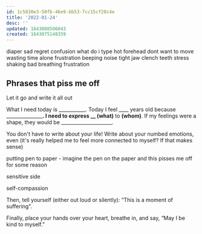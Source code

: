 ```yaml
---
id: 1c5830e3-50fb-46e9-bb53-7cc15cf20c4e
title: '2022-01-24'
desc: ''
updated: 1643088506043
created: 1643075148359
---
```


diaper
sad
regret
confusion
what do i type
hot forehead
dont want to move
wasting time
alone
frustration
beeping noise
tight jaw
clench teeth
stress
shaking
bad breathing
frustration

## Phrases that piss me off

Let it go and write it all out

What I need today is ___________.
Today I feel ____ years old because _________________.
I need to express __ (what)__ to __(whom)__.
If my feelings were a shape, they would be _____________________.

You don't have to write about your life!
Write about your numbed emotions, even (it's really helped me to feel more connected to myself? If that makes sense)

putting pen to paper - imagine the pen on the paper and this pisses me off for some reason

sensitive side

self-compassion 

Then, tell yourself (either out loud or silently): “This is a moment of suffering".

Finally, place your hands over your heart, breathe in, and say, “May I be kind to myself.”


